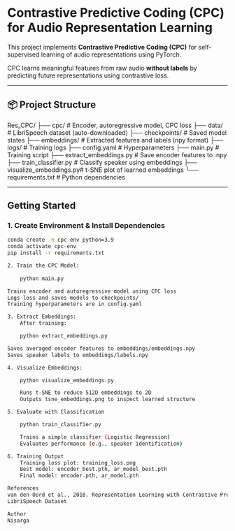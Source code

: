 # Contrastive Predictive Coding (CPC) for Audio Representation Learning

This project implements **Contrastive Predictive Coding (CPC)** for self-supervised learning of audio representations using PyTorch.

CPC learns meaningful features from raw audio **without labels** by predicting future representations using contrastive loss.

---

## 📦 Project Structure

Res_CPC/
├── cpc/ # Encoder, autoregressive model, CPC loss
├── data/ # LibriSpeech dataset (auto-downloaded)
├── checkpoints/ # Saved model states
├── embeddings/ # Extracted features and labels (npy format)
├── logs/ # Training logs
├── config.yaml # Hyperparameters
├── main.py # Training script
├── extract_embeddings.py # Save encoder features to .npy
├── train_classifier.py # Classify speaker using embeddings
├── visualize_embeddings.py# t-SNE plot of learned embeddings
└── requirements.txt # Python dependencies

---

##  Getting Started

### 1. Create Environment & Install Dependencies

```bash
conda create -n cpc-env python=3.9
conda activate cpc-env
pip install -r requirements.txt

2. Train the CPC Model:
    
    python main.py

Trains encoder and autoregressive model using CPC loss
Logs loss and saves models to checkpoints/
Training hyperparameters are in config.yaml

3. Extract Embeddings:
    After training:

    python extract_embeddings.py

Saves averaged encoder features to embeddings/embeddings.npy
Saves speaker labels to embeddings/labels.npy

4. Visualize Embeddings:

    python visualize_embeddings.py

    Runs t-SNE to reduce 512D embeddings to 2D
    Outputs tsne_embeddings.png to inspect learned structure

5. Evaluate with Classification

    python train_classifier.py

    Trains a simple classifier (Logistic Regression)
    Evaluates performance (e.g., speaker identification)

6. Training Output
    Training loss plot: training_loss.png
    Best model: encoder_best.pth, ar_model_best.pth
    Final model: encoder.pth, ar_model.pth

References
van den Oord et al., 2018. Representation Learning with Contrastive Predictive Coding
LibriSpeech Dataset

Author
Nisarga
